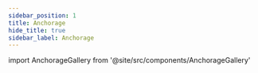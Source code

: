 ```yaml
---
sidebar_position: 1
title: Anchorage
hide_title: true
sidebar_label: Anchorage
---
```


import AnchorageGallery from '@site/src/components/AnchorageGallery'

<AnchorageGallery />

